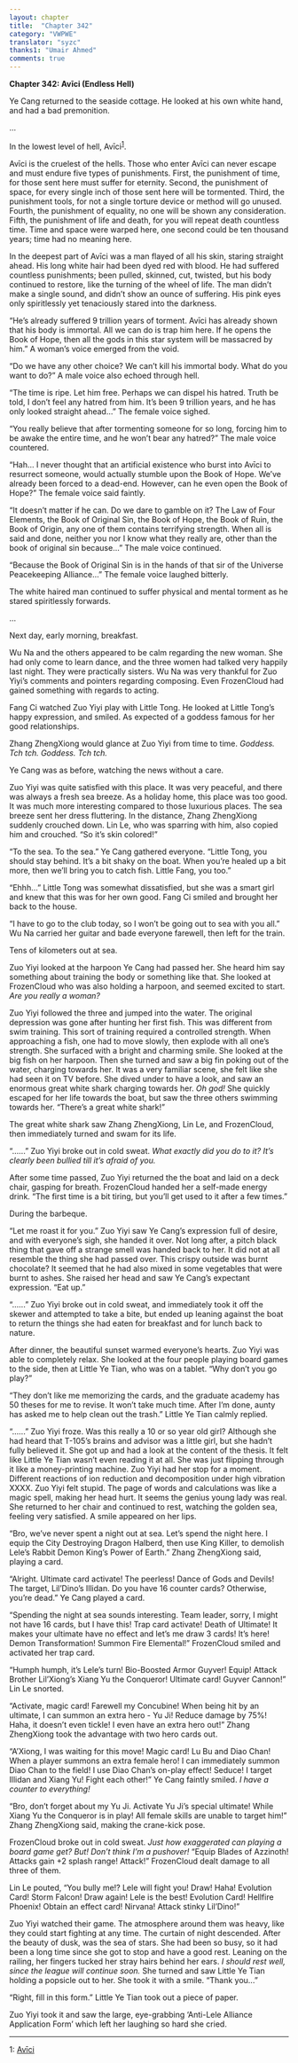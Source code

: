 ```yaml
---
layout: chapter
title:  "Chapter 342"
category: "VWPWE"
translator: "syzc"
thanks1: "Umair Ahmed"
comments: true
---
```


**Chapter 342: Avīci (Endless Hell)**

Ye Cang returned to the seaside cottage. He looked at his own white hand, and had a bad premonition.

...

In the lowest level of hell, Avīci<sup>[1](#footnote1)</sup>. 


Avīci is the cruelest of the hells. Those who enter Avīci can never escape and must endure five types of punishments. First, the punishment of time, for those sent here must suffer for eternity. Second, the punishment of space, for every single inch of those sent here will be tormented. Third, the punishment tools, for not a single torture device or method will go unused. Fourth, the punishment of equality, no one will be shown any consideration. Fifth, the punishment of life and death, for you will repeat death countless time. Time and space were warped here, one second could be ten thousand years; time had no meaning here.

In the deepest part of Avīci was a man flayed of all his skin, staring straight ahead. His long white hair had been dyed red with blood. He had suffered countless punishments; been pulled, skinned, cut, twisted, but his body continued to restore, like the turning of the wheel of life. The man didn’t make a single sound, and didn’t show an ounce of suffering. His pink eyes only spiritlessly yet tenaciously stared into the darkness.

“He’s already suffered 9 trillion years of torment. Avīci has already shown that his body is immortal. All we can do is trap him here. If he opens the Book of Hope, then all the gods in this star system will be massacred by him.” A woman’s voice emerged from the void.

“Do we have any other choice? We can’t kill his immortal body. What do you want to do?” A male voice also echoed through hell.

“The time is ripe. Let him free. Perhaps we can dispel his hatred. Truth be told, I don’t feel any hatred from him. It’s been 9 trillion years, and he has only looked straight ahead...” The female voice sighed.

“You really believe that after tormenting someone for so long, forcing him to be awake the entire time, and he won’t bear any hatred?” The male voice countered.

“Hah… I never thought that an artificial existence who burst into Avīci to resurrect someone, would actually stumble upon the Book of Hope. We’ve already been forced to a dead-end. However, can he even open the Book of Hope?” The female voice said faintly.

“It doesn’t matter if he can. Do we dare to gamble on it? The Law of Four Elements, the Book of Original Sin, the Book of Hope, the Book of Ruin, the Book of Origin, any one of them contains terrifying strength. When all is said and done, neither you nor I know what they really are, other than the book of original sin because...” The male voice continued.

“Because the Book of Original Sin is in the hands of that sir of the Universe Peacekeeping Alliance...” The female voice laughed bitterly.

The white haired man continued to suffer physical and mental torment as he stared spiritlessly forwards.

...

Next day, early morning, breakfast.

Wu Na and the others appeared to be calm regarding the new woman. She had only come to learn dance, and the three women had talked very happily last night. They were practically sisters. Wu Na was very thankful for Zuo Yiyi’s comments and pointers regarding composing. Even FrozenCloud had gained something with regards to acting.

Fang Ci watched Zuo Yiyi play with Little Tong. He looked at Little Tong’s happy expression, and smiled. As expected of a goddess famous for her good relationships.

Zhang ZhengXiong would glance at Zuo Yiyi from time to time. *Goddess. Tch tch. Goddess. Tch tch.*

Ye Cang was as before, watching the news without a care.

Zuo Yiyi was quite satisfied with this place. It was very peaceful, and there was always a fresh sea breeze. As a holiday home, this place was too good. It was much more interesting compared to those luxurious places. The sea breeze sent her dress fluttering. In the distance, Zhang ZhengXiong suddenly crouched down. Lin Le, who was sparring with him, also copied him and crouched. “So it’s skin colored!”

“To the sea. To the sea.” Ye Cang gathered everyone. “Little Tong, you should stay behind. It’s a bit shaky on the boat. When you’re healed up a bit more, then we’ll bring you to catch fish. Little Fang, you too.”

“Ehhh…” Little Tong was somewhat dissatisfied, but she was a smart girl and knew that this was for her own good. Fang Ci smiled and brought her back to the house.

“I have to go to the club today, so I won’t be going out to sea with you all.” Wu Na carried her guitar and bade everyone farewell, then left for the train.

Tens of kilometers out at sea.

Zuo Yiyi looked at the harpoon Ye Cang had passed her. She heard him say something about training the body or something like that. She looked at FrozenCloud who was also holding a harpoon, and seemed excited to start. *Are you really a woman?*

Zuo Yiyi followed the three and jumped into the water. The original depression was gone after hunting her first fish. This was different from swim training. This sort of training required a controlled strength. When approaching a fish, one had to move slowly, then explode with all one’s strength. She surfaced with a bright and charming smile. She looked at the big fish on her harpoon. Then she turned and saw a big fin poking out of the water, charging towards her. It was a very familiar scene, she felt like she had seen it on TV before. She dived under to have a look, and saw an enormous great white shark charging towards her. *Oh god!* She quickly escaped for her life towards the boat, but saw the three others swimming towards her. “There’s a great white shark!”

The great white shark saw Zhang ZhengXiong, Lin Le, and FrozenCloud, then immediately turned and swam for its life.

“......” Zuo Yiyi broke out in cold sweat. *What exactly did you do to it? It’s clearly been bullied till it’s afraid of you.*

After some time passed, Zuo Yiyi returned the the boat and laid on a deck chair, gasping for breath. FrozenCloud handed her a self-made energy drink. “The first time is a bit tiring, but you’ll get used to it after a few times.”

During the barbeque.

“Let me roast it for you.” Zuo Yiyi saw Ye Cang’s expression full of desire, and with everyone’s sigh, she handed it over. Not long after, a pitch black thing that gave off a strange smell was handed back to her. It did not at all resemble the thing she had passed over. This crispy outside was burnt chocolate? It seemed that he had also mixed in some vegetables that were burnt to ashes. She raised her head and saw Ye Cang’s expectant expression. “Eat up.”

“......” Zuo Yiyi broke out in cold sweat, and immediately took it off the skewer and attempted to take a bite, but ended up leaning against the boat to return the things she had eaten for breakfast and for lunch back to nature.

After dinner, the beautiful sunset warmed everyone’s hearts. Zuo Yiyi was able to completely relax. She looked at the four people playing board games to the side, then at Little Ye Tian, who was on a tablet. “Why don’t you go play?”

“They don’t like me memorizing the cards, and the graduate academy has 50 theses for me to revise. It won’t take much time. After I’m done, aunty has asked me to help clean out the trash.” Little Ye Tian calmly replied.

“......” Zuo Yiyi froze. Was this really a 10 or so year old girl? Although she had heard that T-105’s brains and advisor was a little girl, but she hadn’t fully believed it. She got up and had a look at the content of the thesis. It felt like Little Ye Tian wasn’t even reading it at all. She was just flipping through it like a money-printing machine. Zuo Yiyi had her stop for a moment. Different reactions of ion reduction and decomposition under high vibration XXXX. Zuo Yiyi felt stupid. The page of words and calculations was like a magic spell, making her head hurt. It seems the genius young lady was real. She returned to her chair and continued to rest, watching the golden sea, feeling very satisfied. A smile appeared on her lips.

“Bro, we’ve never spent a night out at sea. Let’s spend the night here. I equip the City Destroying Dragon Halberd, then use King Killer, to demolish Lele’s Rabbit Demon King’s Power of Earth.” Zhang ZhengXiong said, playing a card.

“Alright. Ultimate card activate! The peerless! Dance of Gods and Devils! The target, Lil’Dino’s Illidan. Do you have 16 counter cards? Otherwise, you’re dead.” Ye Cang played a card.

“Spending the night at sea sounds interesting. Team leader, sorry, I might not have 16 cards, but I have this! Trap card activate! Death of Ultimate! It makes your ultimate have no effect and let’s me draw 3 cards! It’s here! Demon Transformation! Summon Fire Elemental!” FrozenCloud smiled and activated her trap card.

“Humph humph, it’s Lele’s turn! Bio-Boosted Armor Guyver! Equip! Attack Brother Lil’Xiong’s Xiang Yu the Conqueror! Ultimate card! Guyver Cannon!” Lin Le snorted.

“Activate, magic card! Farewell my Concubine! When being hit by an ultimate, I can summon an extra hero - Yu Ji! Reduce damage by 75%! Haha, it doesn’t even tickle! I even have an extra hero out!” Zhang ZhengXiong took the advantage with two hero cards out.

“A’Xiong, I was waiting for this move! Magic card! Lu Bu and Diao Chan! When a player summons an extra female hero! I can immediately summon Diao Chan to the field! I use Diao Chan’s on-play effect! Seduce! I target Illidan and Xiang Yu! Fight each other!” Ye Cang faintly smiled. *I have a counter to everything!*

“Bro, don’t forget about my Yu Ji. Activate Yu Ji’s special ultimate! While Xiang Yu the Conqueror is in play! All female skills are unable to target him!” Zhang ZhengXiong said, making the crane-kick pose.

FrozenCloud broke out in cold sweat. *Just how exaggerated can playing a board game get? But! Don’t think I’m a pushover!* “Equip Blades of Azzinoth! Attacks gain +2 splash range! Attack!” FrozenCloud dealt damage to all three of them. 

Lin Le pouted, “You bully me!? Lele will fight you! Draw! Haha! Evolution Card! Storm Falcon! Draw again! Lele is the best! Evolution Card! Hellfire Phoenix! Obtain an effect card! Nirvana! Attack stinky Lil’Dino!”

Zuo Yiyi watched their game. The atmosphere around them was heavy, like they could start fighting at any time. The curtain of night descended. After the beauty of dusk, was the sea of stars. She had been so busy, so it had been a long time since she got to stop and have a good rest. Leaning on the railing, her fingers tucked her stray hairs behind her ears. *I should rest well, since the league will continue soon.* She turned and saw Little Ye Tian holding a popsicle out to her. She took it with a smile. “Thank you...”

“Right, fill in this form.” Little Ye Tian took out a piece of paper.

Zuo Yiyi took it and saw the large, eye-grabbing ‘Anti-Lele Alliance Application Form’ which left her laughing so hard she cried.

---

<a name="footnote1">1</a>: <a href="https://en.wikipedia.org/wiki/Av%C4%ABci">Avīci</a>
